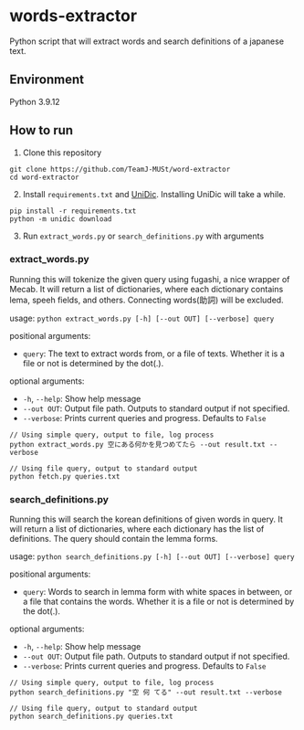 # words-extractor
Python script that will extract words and search definitions of a japanese text.

## Environment
Python 3.9.12

## How to run
1. Clone this repository
```
git clone https://github.com/TeamJ-MUSt/word-extractor
cd word-extractor
```
2. Install `requirements.txt` and [UniDic](https://github.com/polm/unidic-py?tab=readme-ov-file). Installing UniDic will take a while.
```
pip install -r requirements.txt
python -m unidic download
```
3. Run `extract_words.py` or `search_definitions.py` with arguments

### extract_words.py
Running this will tokenize the given query using fugashi, a nice wrapper of Mecab. It will return a list of dictionaries, where each dictionary contains lema, speeh fields, and others. Connecting words(助詞) will be excluded.

usage: `python extract_words.py [-h] [--out OUT] [--verbose] query`

positional arguments:  
- `query`: The text to extract words from, or a file of texts. Whether it is a file or not is determined by the dot(.).  

optional arguments:  
- `-h`, `--help`: Show help message  
- `--out OUT`: Output file path. Outputs to standard output if not specified.  
- `--verbose`: Prints current queries and progress. Defaults to `False`
```
// Using simple query, output to file, log process
python extract_words.py 空にある何かを見つめてたら --out result.txt --verbose

// Using file query, output to standard output
python fetch.py queries.txt
```
### search_definitions.py
Running this will search the korean definitions of given words in query. It will return a list of dictionaries, where each dictionary has the list of definitions. The query should contain the lemma forms.

usage: `python search_definitions.py [-h] [--out OUT] [--verbose] query`

positional arguments:  
- `query`: Words to search in lemma form with white spaces in between, or a file that contains the words. Whether it is a file or not is determined by the dot(.).  

optional arguments:  
- `-h`, `--help`: Show help message  
- `--out OUT`: Output file path. Outputs to standard output if not specified.  
- `--verbose`: Prints current queries and progress. Defaults to `False`
```
// Using simple query, output to file, log process
python search_definitions.py "空 何 てる" --out result.txt --verbose

// Using file query, output to standard output
python search_definitions.py queries.txt
```
